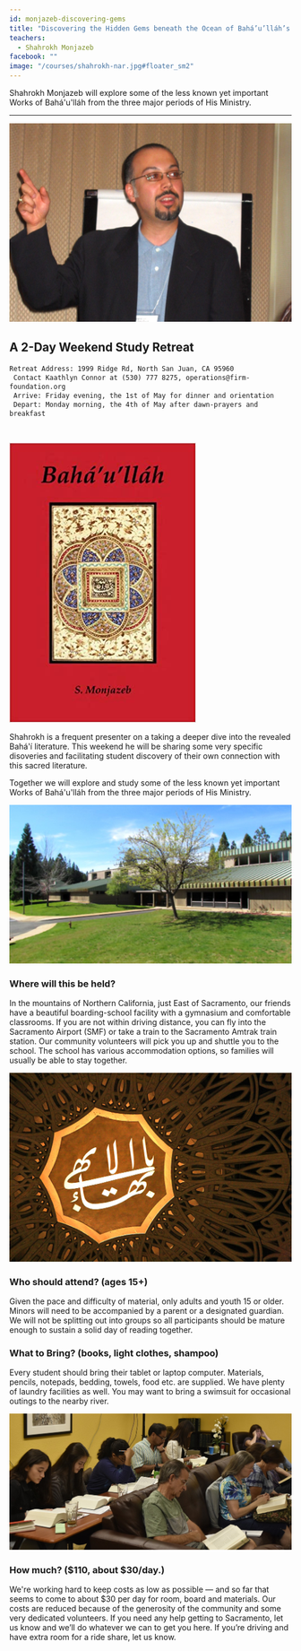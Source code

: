 ```yaml
---
id: monjazeb-discovering-gems
title: "Discovering the Hidden Gems beneath the Ocean of Bahá’u’lláh’s Revelation"
teachers:
  - Shahrokh Monjazeb
facebook: ""
image: "/courses/shahrokh-nar.jpg#floater_sm2"
---
```


Shahrokh Monjazeb will explore some of the less known yet important Works of Bahá'u'lláh from the three major periods of His Ministry.

---


![shahrokh monjazeb](/courses/shahrokh-wide.jpg#full)

## A 2-Day Weekend Study Retreat

```
Retreat Address: 1999 Ridge Rd, North San Juan, CA 95960
 Contact Kaathlyn Connor at (530) 777 8275, operations@firm-foundation.org
 Arrive: Friday evening, the 1st of May for dinner and orientation
 Depart: Monday morning, the 4th of May after dawn-prayers and breakfast
```

<br>

![book: baha'u'llah](/courses/shahrokh-cover-bahaullah.jpg#floater2)

Shahrokh is a frequent presenter on a taking a deeper dive into the revealed Bahá'í literature. This weekend he will be sharing some very specific disoveries and facilitating student discovery of their own connection with this sacred literature.

Together we will explore and study some of the less known yet important Works of Bahá'u'lláh from the three major periods of His Ministry.


![school front](/courses/school-front2.jpg#floater)
### Where will this be held?

In the mountains of Northern California, just East of Sacramento, our friends have a beautiful boarding-school facility with a gymnasium and comfortable classrooms. If you are not within driving distance, you can fly into the Sacramento Airport (SMF) or take a train to the Sacramento Amtrak train station. Our community volunteers will pick you up and shuttle you to the school. The school has various accommodation options, so families will usually be able to stay together.



![the Bab's haykal](/courses/temple-wilmette.jpg#floater2)
### Who should attend? (ages 15+)

Given the pace and difficulty of material, only adults and youth 15 or older. Minors will need to be accompanied by a parent or a designated guardian. We will not be splitting out into groups so all participants should be mature enough to sustain a solid day of reading together.



### What to Bring? (books, light clothes, shampoo)

Every student should bring their tablet or laptop computer. Materials, pencils, notepads, bedding, towels, food etc. are supplied. We have plenty of laundry facilities as well. You may want to bring a swimsuit for occasional outings to the nearby river.


![participants](/db-challenge/db-banner-2019.jpg#floater)

### How much? ($110, about $30/day.)

We're working hard to keep costs as low as possible — and so far that seems to come to about $30 per day for room, board and materials. Our costs are reduced because of the generosity of the community and some very dedicated volunteers. If you need any help getting to Sacramento, let us know and we’ll do whatever we can to get you here. If you’re driving and have extra room for a ride share, let us know.

<br><br><br><br>
